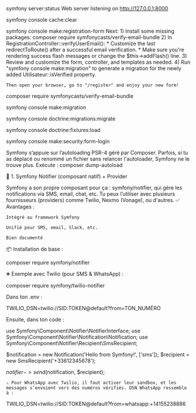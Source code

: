 symfony server:status
    Web server listening on http://127.0.0.1:8000

symfony console cache:clear

symfony console make:registration-form
    Next:
    1) Install some missing packages:
        composer require symfonycasts/verify-email-bundle
    2) In RegistrationController::verifyUserEmail():
        * Customize the last redirectToRoute() after a successful email verification.
        * Make sure you're rendering success flash messages or change the $this->addFlash() line.
    3) Review and customize the form, controller, and templates as needed.
    4) Run "symfony console make:migration" to generate a migration for the newly added Utilisateur::isVerified property.

    Then open your browser, go to "/register" and enjoy your new form!

composer require symfonycasts/verify-email-bundle

symfony console make:migration

symfony console doctrine:migrations:migrate

symfony console doctrine:fixtures:load

symfony console make:security:form-login

Symfony s’appuie sur l’autoloading PSR-4 géré par Composer. Parfois, si tu as déplacé ou renommé un fichier sans relancer l'autoloader, Symfony ne le trouve plus. Exécute :
composer dump-autoload



🚀 1. Symfony Notifier (composant natif) + Provider

Symfony a son propre composant pour ça : symfony/notifier, qui gère les notifications via SMS, email, chat, etc. Tu peux l’utiliser avec plusieurs fournisseurs (providers) comme Twilio, Nexmo (Vonage), ou d'autres.
✅ Avantages :

    Intégré au framework Symfony

    Unifié pour SMS, email, Slack, etc.

    Bien documenté

📦 Installation de base :

composer require symfony/notifier

➕ Exemple avec Twilio (pour SMS & WhatsApp) :

composer require symfony/twilio-notifier

Dans ton .env :

TWILIO_DSN=twilio://SID:TOKEN@default?from=TON_NUMÉRO

Ensuite, dans ton code :

use Symfony\Component\Notifier\NotifierInterface;
use Symfony\Component\Notifier\Notification\Notification;
use Symfony\Component\Notifier\Recipient\SmsRecipient;

$notification = new Notification('Hello from Symfony!', ['sms']);
$recipient = new SmsRecipient('+33612345678');

$notifier->send($notification, $recipient);

    ⚠️ Pour WhatsApp avec Twilio, il faut activer leur sandbox, et les messages s’envoient vers des numéros vérifiés. DSN WhatsApp ressemble à :

TWILIO_DSN=twilio://SID:TOKEN@default?from=whatsapp:+14155238886




